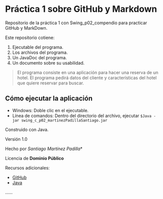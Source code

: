 # Práctica 1 sobre GitHub y Markdown
Repositorio de la práctica 1 con Swing_p02_compendio para practicar GitHub y MarkDown.

Este repositorio cotiene:
  1. Ejecutable del programa.
  2. Los archivos del programa.
  3. Un JavaDoc del programa.
  4. Un documento sobre su usabilidad.
  
> El programa consiste en una aplicación para hacer una reserva de un hotel.
> El programa pedirá datos del cliente y características del hotel que quiere reservar para buscar.

## Cómo ejecutar la aplicación
  * Windows: Doble clic en el ejecutable.
  * Línea de comandos: Dentro del directorio del archivo, ejecutar `$Java -jar swing_c_p02_martinezPadillaSantiago.jar`
  
Construido con Java.

Versión 1.0

Hecho por *Santiago Martínez Padilla**

Licencia de **Dominio Público**

Recursos adicionales:
 * [GitHub](https://github.com)
 * [Java](https://www.java.com/es/download/)
 
……
